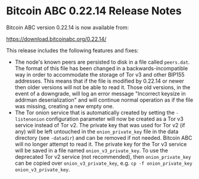 # Bitcoin ABC 0.22.14 Release Notes

Bitcoin ABC version 0.22.14 is now available from:

  <https://download.bitcoinabc.org/0.22.14/>

This release includes the following features and fixes:
 - The node's known peers are persisted to disk in a file called `peers.dat`. The
   format of this file has been changed in a backwards-incompatible way in order to
   accommodate the storage of Tor v3 and other BIP155 addresses. This means that if
   the file is modified by 0.22.14 or newer then older versions will not be able to
   read it. Those old versions, in the event of a downgrade, will log an error
   message "Incorrect keysize in addrman deserialization" and will continue normal
   operation as if the file was missing, creating a new empty one.
 - The Tor onion service that is automatically created by setting the
   `-listenonion` configuration parameter will now be created as a Tor v3 service
   instead of Tor v2. The private key that was used for Tor v2 (if any) will be
   left untouched in the `onion_private_key` file in the data directory (see
   `-datadir`) and can be removed if not needed. Bitcoin ABC will no longer
   attempt to read it. The private key for the Tor v3 service will be saved in a
   file named `onion_v3_private_key`. To use the deprecated Tor v2 service (not
   recommended), then `onion_private_key` can be copied over
   `onion_v3_private_key`, e.g.
   `cp -f onion_private_key onion_v3_private_key`.
